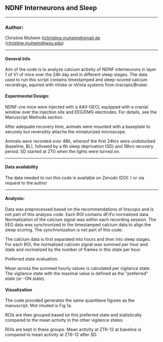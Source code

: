## NDNF Interneurons and Sleep

___________________
### Author:
Christine Muheim ((christine.muheim@gmail.de /christine.muheim@wsu.edu)
___________________

#### General Info
Aim of the code is to analyze calcium activity of NDNF interneurons in layer 1 of V1 of mice over the 24h day 
and in different sleep stages. The data used to run this script contains timestamped and sleep-scored calcium recordings, 
aquired with nVoke or nVista systems from Inscopix/Bruker. 

#### Experimental Design:
NDNF-cre mice were injected with a AAV-GECI, equipped with a cranial window over the injection site and EEG/EMG electrodes. 
For details, see the Manuscript Methods section.

After adequate recovery time, animals were mounted with a baseplate to securely but reversibly attache the miniaturized microscope.

Animals were recorded over 48h, whereof the first 24hrs were undisturbed (baseline, BL), followed by a 6h sleep deprivation (SD) 
and 18hrs recovery period. SD started at ZT0 when the lights were turned on. 
___________________

#### Data availability

The data needed to run this code is available on Zenodo (DOI: ) or via request to the author

___________________

#### Analysis:

Data was preprocessed based on the recommendations of Inscopix and is not part of this analysis code. 
Each ROI contains dF/Fo normalized data. Normalization of the calcium signal was within each recording session. 
The EEG data was synchronized to the timestamped calcium data to align the sleep scoring. The synchronization is not part of this code.
 
The calcium data is first separated into hours and then into sleep stages.
For each ROI, the normalized calcium signal was summed per hour and state and normalized by the number of frames in this state per hour. 

Preferred state evaluation:

Mean across the summed hourly values is calculated per vigilance state.
The vigilance state with the maximal value is defined as the "preferred" state (or -ON state).

#### Visualization
The code provided generates the same quantitave figures as the manuscript. Mot inluded is Fig 1a.


ROIs are then grouped based on this preferred state and statistically compared to the mean activity in the other vigilance states.

 
ROIs are kept in these groups. Mean activity at ZT6-12 at baseline is compared to mean activity at ZT6-12 after SD.
